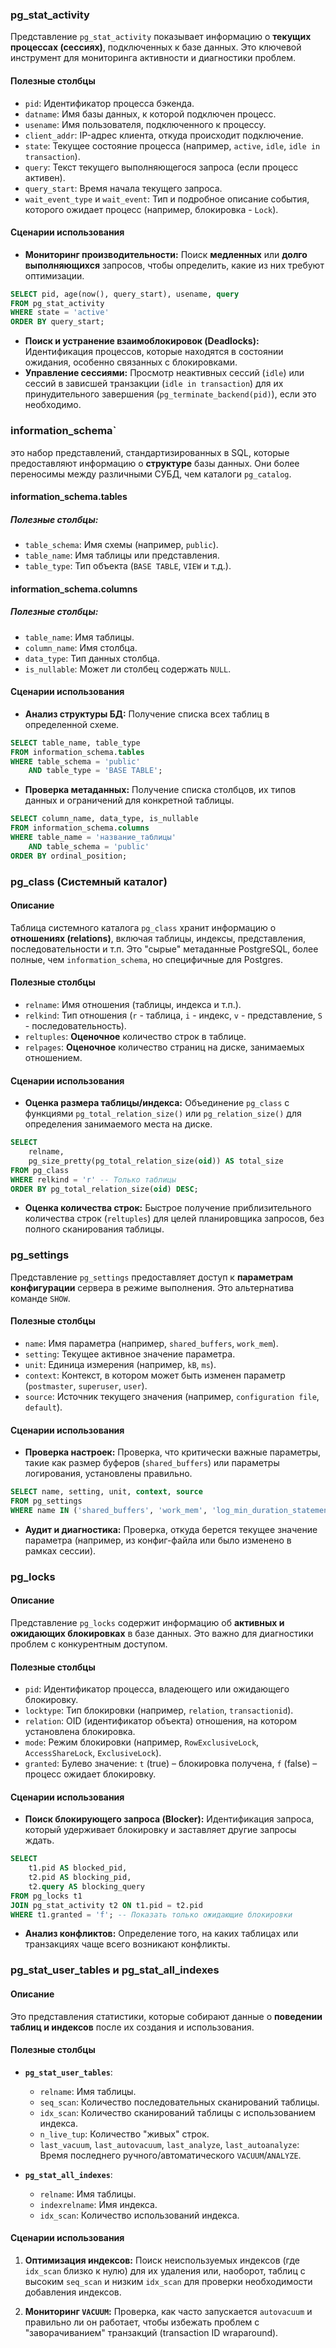 
### pg_stat_activity

Представление `pg_stat_activity` показывает информацию о **текущих процессах (сессиях)**, подключенных к базе данных. Это ключевой инструмент для мониторинга активности и диагностики проблем.

#### Полезные столбцы
- `pid`: Идентификатор процесса бэкенда.
- `datname`: Имя базы данных, к которой подключен процесс.
- `usename`: Имя пользователя, подключенного к процессу.
- `client_addr`: IP-адрес клиента, откуда происходит подключение.
- `state`: Текущее состояние процесса (например, `active`, `idle`, `idle in transaction`).
- `query`: Текст текущего выполняющегося запроса (если процесс активен).
- `query_start`: Время начала текущего запроса.
- `wait_event_type` и `wait_event`: Тип и подробное описание события, которого ожидает процесс (например, блокировка - `Lock`).

#### Сценарии использования

- **Мониторинг производительности:** Поиск **медленных** или **долго выполняющихся** запросов, чтобы определить, какие из них требуют оптимизации.
```sql
SELECT pid, age(now(), query_start), usename, query
FROM pg_stat_activity
WHERE state = 'active'
ORDER BY query_start;
```
- **Поиск и устранение взаимоблокировок (Deadlocks):** Идентификация процессов, которые находятся в состоянии ожидания, особенно связанных с блокировками.
- **Управление сессиями:** Просмотр неактивных сессий (`idle`) или сессий в зависшей транзакции (`idle in transaction`) для их принудительного завершения (`pg_terminate_backend(pid)`), если это необходимо.



### information_schema` 
 это набор представлений, стандартизированных в SQL, которые предоставляют информацию о **структуре** базы данных. Они более переносимы между различными СУБД, чем каталоги `pg_catalog`.

#### information_schema.tables
##### Полезные столбцы:
- `table_schema`: Имя схемы (например, `public`).
- `table_name`: Имя таблицы или представления.
- `table_type`: Тип объекта (`BASE TABLE`, `VIEW` и т.д.).

#### information_schema.columns
##### Полезные столбцы:
- `table_name`: Имя таблицы.
- `column_name`: Имя столбца.
- `data_type`: Тип данных столбца.
- `is_nullable`: Может ли столбец содержать `NULL`.

#### Сценарии использования

- **Анализ структуры БД:** Получение списка всех таблиц в определенной схеме.
```sql
SELECT table_name, table_type
FROM information_schema.tables
WHERE table_schema = 'public' 
	AND table_type = 'BASE TABLE';
```


- **Проверка метаданных:** Получение списка столбцов, их типов данных и ограничений для конкретной таблицы.
```sql
SELECT column_name, data_type, is_nullable
FROM information_schema.columns
WHERE table_name = 'название_таблицы' 
	AND table_schema = 'public'
ORDER BY ordinal_position;
```



### pg_class (Системный каталог)

#### Описание

Таблица системного каталога `pg_class` хранит информацию о **отношениях (relations)**, включая таблицы, индексы, представления, последовательности и т.п. Это "сырые" метаданные PostgreSQL, более полные, чем `information_schema`, но специфичные для Postgres.


#### Полезные столбцы
- `relname`: Имя отношения (таблицы, индекса и т.п.).
- `relkind`: Тип отношения (`r` - таблица, `i` - индекс, `v` - представление, `S` - последовательность).
- `reltuples`: **Оценочное** количество строк в таблице.
- `relpages`: **Оценочное** количество страниц на диске, занимаемых отношением.
    

#### Сценарии использования

- **Оценка размера таблицы/индекса:** Объединение `pg_class` с функциями `pg_total_relation_size()` или `pg_relation_size()` для определения занимаемого места на диске.
```sql
SELECT
    relname,
    pg_size_pretty(pg_total_relation_size(oid)) AS total_size
FROM pg_class
WHERE relkind = 'r' -- Только таблицы
ORDER BY pg_total_relation_size(oid) DESC;
```

- **Оценка количества строк:** Быстрое получение приблизительного количества строк (`reltuples`) для целей планировщика запросов, без полного сканирования таблицы.



### pg_settings

Представление `pg_settings` предоставляет доступ к **параметрам конфигурации** сервера в режиме выполнения. Это альтернатива команде `SHOW`.

#### Полезные столбцы
- `name`: Имя параметра (например, `shared_buffers`, `work_mem`).
- `setting`: Текущее активное значение параметра.
- `unit`: Единица измерения (например, `kB`, `ms`).
- `context`: Контекст, в котором может быть изменен параметр (`postmaster`, `superuser`, `user`).
- `source`: Источник текущего значения (например, `configuration file`, `default`).

#### Сценарии использования

- **Проверка настроек:** Проверка, что критически важные параметры, такие как размер буферов (`shared_buffers`) или параметры логирования, установлены правильно.
```sql
SELECT name, setting, unit, context, source
FROM pg_settings
WHERE name IN ('shared_buffers', 'work_mem', 'log_min_duration_statement');
```

- **Аудит и диагностика:** Проверка, откуда берется текущее значение параметра (например, из конфиг-файла или было изменено в рамках сессии).


### pg_locks

#### Описание

Представление `pg_locks` содержит информацию об **активных и ожидающих блокировках** в базе данных. Это важно для диагностики проблем с конкурентным доступом.

#### Полезные столбцы
- `pid`: Идентификатор процесса, владеющего или ожидающего блокировку.
- `locktype`: Тип блокировки (например, `relation`, `transactionid`).
- `relation`: OID (идентификатор объекта) отношения, на котором установлена блокировка.
- `mode`: Режим блокировки (например, `RowExclusiveLock`, `AccessShareLock`, `ExclusiveLock`).
- `granted`: Булево значение: `t` (true) – блокировка получена, `f` (false) – процесс ожидает блокировку.
    

#### Сценарии использования

- **Поиск блокирующего запроса (Blocker):** Идентификация запроса, который удерживает блокировку и заставляет другие запросы ждать.
```sql
SELECT
    t1.pid AS blocked_pid,
    t2.pid AS blocking_pid,
    t2.query AS blocking_query
FROM pg_locks t1
JOIN pg_stat_activity t2 ON t1.pid = t2.pid
WHERE t1.granted = 'f'; -- Показать только ожидающие блокировки
```

- **Анализ конфликтов:** Определение того, на каких таблицах или транзакциях чаще всего возникают конфликты.


### pg_stat_user_tables  и  pg_stat_all_indexes

#### Описание

Это представления статистики, которые собирают данные о **поведении таблиц и индексов** после их создания и использования.

#### Полезные столбцы
- **`pg_stat_user_tables`**: 
    - `relname`: Имя таблицы.
    - `seq_scan`: Количество последовательных сканирований таблицы.
    - `idx_scan`: Количество сканирований таблицы с использованием индекса.
    - `n_live_tup`: Количество "живых" строк.
    - `last_vacuum`, `last_autovacuum`, `last_analyze`, `last_autoanalyze`: Время последнего ручного/автоматического `VACUUM`/`ANALYZE`.
        
- **`pg_stat_all_indexes`**:
    - `relname`: Имя таблицы.
    - `indexrelname`: Имя индекса.
    - `idx_scan`: Количество использований индекса.

#### Сценарии использования

1. **Оптимизация индексов:** Поиск неиспользуемых индексов (где `idx_scan` близко к нулю) для их удаления или, наоборот, таблиц с высоким `seq_scan` и низким `idx_scan` для проверки необходимости добавления индексов.
    
2. **Мониторинг `VACUUM`:** Проверка, как часто запускается `autovacuum` и правильно ли он работает, чтобы избежать проблем с "заворачиванием" транзакций (transaction ID wraparound).